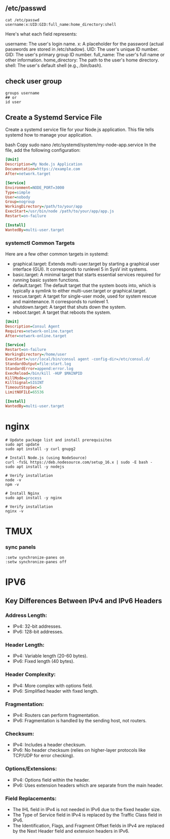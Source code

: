 ## /etc/passwd
```shell
cat /etc/passwd
username:x:UID:GID:full_name:home_directory:shell
```

Here's what each field represents:

username: The user's login name.
x: A placeholder for the password (actual passwords are stored in /etc/shadow).
UID: The user's unique ID number.
GID: The user's primary group ID number.
full_name: The user's full name or other information.
home_directory: The path to the user's home directory.
shell: The user's default shell (e.g., /bin/bash).


## check user group
```shell
groups username
## or 
id user
```


## Create a Systemd Service File
Create a systemd service file for your Node.js application. This file tells systemd how to manage your application.

bash
Copy
sudo nano /etc/systemd/system/my-node-app.service
In the file, add the following configuration:

```ini
[Unit]
Description=My Node.js Application
Documentation=https://example.com
After=network.target

[Service]
Environment=NODE_PORT=3000
Type=simple
User=nobody
Group=nogroup
WorkingDirectory=/path/to/your/app
ExecStart=/usr/bin/node /path/to/your/app/app.js
Restart=on-failure

[Install]
WantedBy=multi-user.target
```

### systemctl Common Targets
Here are a few other common targets in systemd:

- graphical.target: Extends multi-user.target by starting a graphical user interface (GUI). It corresponds to runlevel 5 in SysV init systems.
- basic.target: A minimal target that starts essential services required for running basic system functions.
- default.target: The default target that the system boots into, which is typically a symlink to either multi-user.target or graphical.target.
- rescue.target: A target for single-user mode, used for system rescue and maintenance. It corresponds to runlevel 1.
- shutdown.target: A target that shuts down the system.
- reboot.target: A target that reboots the system.


```ini
[Unit]
Description=Consul Agent
Requires=network-online.target
After=network-online.target

[Service]
Restart=on-failure
WorkingDirectory=/home/user
ExecStart=/usr/local/bin/consul agent -config-dir=/etc/consul.d/
StandardOutput=file:start.log
StandardError=append:error.log
ExecReload=/bin/kill -HUP $MAINPID
KillMode=process
KillSignal=SIGINT
TimeoutStopSec=5
LimitNOFILE=65536

[Install]
WantedBy=multi-user.target
```

# nginx

```shell
# Update package list and install prerequisites
sudo apt update
sudo apt install -y curl gnupg2

# Install Node.js (using NodeSource)
curl -fsSL https://deb.nodesource.com/setup_16.x | sudo -E bash -
sudo apt install -y nodejs

# Verify installation
node -v
npm -v

# Install Nginx
sudo apt install -y nginx

# Verify installation
nginx -v
```

# TMUX

### sync panels
```shell
:setw synchronize-panes on
:setw synchronize-panes off
```


# IPV6
## Key Differences Between IPv4 and IPv6 Headers
### Address Length:
- IPv4: 32-bit addresses.
- IPv6: 128-bit addresses.
### Header Length:
- IPv4: Variable length (20-60 bytes).
- IPv6: Fixed length (40 bytes).
### Header Complexity:
- IPv4: More complex with options field.
- IPv6: Simplified header with fixed length.
### Fragmentation:
- IPv4: Routers can perform fragmentation.
- IPv6: Fragmentation is handled by the sending host, not routers.
### Checksum:
- IPv4: Includes a header checksum.
- IPv6: No header checksum (relies on higher-layer protocols like TCP/UDP for error checking).
### Options/Extensions:
- IPv4: Options field within the header.
- IPv6: Uses extension headers which are separate from the main header.
### Field Replacements:
- The IHL field in IPv4 is not needed in IPv6 due to the fixed header size.
- The Type of Service field in IPv4 is replaced by the Traffic Class field in IPv6.
- The Identification, Flags, and Fragment Offset fields in IPv4 are replaced by the Next Header field and extension headers in IPv6.


